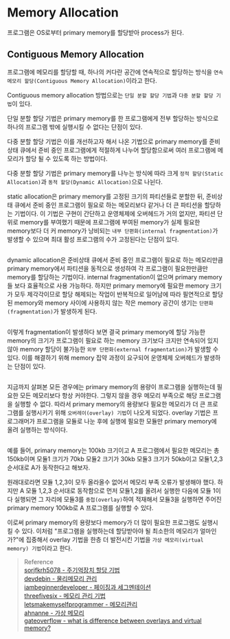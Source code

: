 # Memory Allocation
프로그램은 OS로부터 primary memory를 할당받아 process가 된다.

## Contiguous Memory Allocation
프로그램에 메모리를 할당할 때, 하나의 커다란 공간에 연속적으로 할당하는 방식을 `연속 메모리 할당(Contiguous Memory Allocation)`이라고 한다.

Contiguous memory allocation 방법으로는 `단일 분할 할당 기법`과 `다중 분할 할당 기법`이 있다.

단일 분할 할당 기법은 primary memory를 한 프로그램에게 전부 할당하는 방식으로 하나의 프로그램 밖에 실행시킬 수 없다는 단점이 있다.

다중 분할 할당 기법은 이를 개선하고자 해서 나온 기법으로 primary memory를 준비상태 큐에서 준비 중인 프로그램에게 적절하게 나누어 할당함으로써 여러 프로그램에 메모리가 할당 될 수 있도록 하는 방법이다. 

다중 분할 할당 기법은 primary memory를 나누는 방식에 따라 크게 `정적 할당(Static Allocation)`과 `동적 할당(Dynamic Allocation)`으로 나뉜다.

static allocation은 primary memory를 고정된 크기의 파티션들로 분할한 뒤, 준비상태 큐에서 준비 중인 프로그램이 필요로 하는 메모리보다 같거나 더 큰 파티션을 할당하는 기법이다. 이 기법은 구현이 간단하고 운영체제에 오버헤드가 거의 없지만, 파티션 단위로 memory를 부여했기 때문에 프로그램에 부여된 memory가 실제 필요한 memory보다 더 커 memory가 낭비되는 `내부 단편화(internal fragmentation)`가 발생할 수 있으며 최대 활성 프로그램의 수가 고정된다는 단점이 있다.

```{figure} _image/0101.png
```

dynamic allocation은 준비상태 큐에서 준비 중인 프로그램이 필요로 하는 메모리만큼 primary memory에서 파티션을 동적으로 생성하여 각 프로그램이 필요한만큼만 memory를 할당하는 기법이다. internal fragmentation이 없으며 primary memory들 보다 효율적으로 사용 가능하다. 하지만 primary memory에 필요한 memory 크기가 모두 제각각이므로 할당 해제되는 작업이 반복적으로 일어남에 따라 필연적으로 할당된 memory와 memory 사이에 사용하지 않는 작은 memory 공간이 생기는 `단편화(fragmentation)`가 발생하게 된다.

```{figure} _image/0102.png
```

이렇게 fragmentation이 발생하다 보면 결국 primary memory에 할당 가능한 memory의 크기가 프로그램이 필요로 하는 memory 크기보다 크지만 연속되어 있지 않아 memory 할당이 불가능한 `외부 단편화(external fragmentation)`가 발생할 수 있다. 이를 해결하기 위해 memory 집약 과정이 요구되어 운영체제 오버헤드가 발생하는 단점이 있다.

```{figure} _image/0103.png
```

지금까지 살펴본 모든 경우에는 primary memory의 용량이 프로그램을 실행하는데 필요한 모든 메모리보다 항상 커야한다. 그렇지 않을 경우 메모리 부족으로 해당 프로그램을 실행할 수 없다. 따라서 primary memory의 용량보다 필요한 메모리가 더 큰 프로그램를 실행시키기 위해 `오버레이(overlay) 기법`이 나오게 되었다. overlay 기법은 프로그래머가 프로그램을 모듈로 나눈 후에 실행에 필요한 모듈만 primary memory에 올려 실행하는 방식이다. 

```{figure} _image/0104.png
```

예를 들어, primary memory는 100kb 크기이고 A 프로그램에서 필요한 메모리는 총 150kb이며 모듈1 크기가 70kb 모듈2 크기가 30kb 모듈3 크기가 50kb이고 모듈1,2,3 순서대로 A가 동작한다고 해보자. 

원래대로라면 모듈 1,2,3이 모두 올라올수 없어서 메모리 부족 오류가 발생해야 했다. 하지만 A 모듈 1,2,3 순서대로 동작함으로 먼저 모듈1,2를 올려서 실행한 다음에 모듈 1이 다 실행되면 그 자리에 모듈3를 `중첩(overlay)`하여 적재해서 모듈3을 실행하면 주어진 primary memory 100kb로 A 프로그램를 실행할 수 있다.

이로써 primary memory의 용량보다 memory가 더 많이 필요한 프로그램도 실행시킬 수 있다. 이처럼 "프로그램을 실행하는데 할당받아야 될 최소한의 메모리가 얼마인가?"에 집중해서 overlay 기법을 한층 더 발전시킨 기법을 `가상 메모리(virtual memory) 기법`이라고 한다.

> Reference  
> [sorjfkrh5078 - 주기억장치 할당 기법](https://sorjfkrh5078.tistory.com/49)  
> [devdebin - 물리메모리 관리](https://devdebin.tistory.com/m/35)  
> [iambeginnerdeveloper - 페이징과 세그멘테이션](https://iambeginnerdeveloper.tistory.com/158)  
> [threefivesix - 메모리 관리 기법](https://threefivesix.tistory.com/23)  
> [letsmakemyselfprogrammer - 메모리관리](https://letsmakemyselfprogrammer.tistory.com/116)  
> [ahnanne - 가상 메모리](https://ahnanne.tistory.com/15)   
> [gateoverflow - what is difference between overlays and virtual memory?](https://gateoverflow.in/48306/what-difference-between-overlays-virtual-memory-transparent)  


